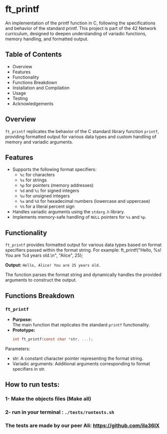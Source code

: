 # ft_printf

An implementation of the printf function in C, following the specifications and behavior of the standard printf. This project is part of the 42 Network curriculum, designed to deepen understanding of variadic functions, memory handling, and formatted output.

## Table of Contents
- Overview
- Features
- Functionality
- Functions Breakdown
- Installation and Compilation
- Usage
- Testing
- Acknowledgements

## Overview

`ft_printf` replicates the behavior of the C standard library function `printf`, providing formatted output for various data types and custom handling of memory and variadic arguments.

## Features

- Supports the following format specifiers:
  - `%c` for characters
  - `%s` for strings
  - `%p` for pointers (memory addresses)
  - `%d` and `%i` for signed integers
  - `%u` for unsigned integers
  - `%x` and `%X` for hexadecimal numbers (lowercase and uppercase)
  - `%%` for a literal percent sign
- Handles variadic arguments using the `stdarg.h` library.
- Implements memory-safe handling of `NULL` pointers for `%s` and `%p`.

## Functionality

`ft_printf` provides formatted output for various data types based on format specifiers passed within the format string. For example:
ft_printf("Hello, %s! You are %d years old.\n", "Alice", 25);

**Output:** `Hello, Alice! You are 25 years old.`

The function parses the format string and dynamically handles the provided arguments to construct the output.

## Functions Breakdown

### `ft_printf`
- **Purpose:**  
  The main function that replicates the standard `printf` functionality.
- **Prototype:**  
  ```c
  int ft_printf(const char *str, ...);
Parameters:
  * str: A constant character pointer representing the format string.
  * Variadic arguments: Additional arguments corresponding to format specifiers in str.
## How to run tests:
### 1- Make the objects files (Make all)
### 2- run in your terminal :  ```./tests/runtests.sh```
### The tests are made by our peer Ali: https://github.com/ila36IX
